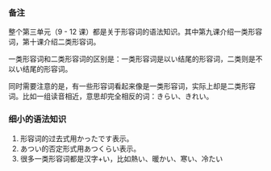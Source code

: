 

### 备注

整个第三单元（9 - 12 课）都是关于形容词的语法知识。其中第九课介绍一类形容词，第十课介绍二类形容词。

一类形容词和二类形容词的区别是：一类形容词是以い结尾的形容词，二类则是不以い结尾的形容词。

同时需要注意的是，有一些形容词看起来像是一类形容词，实际上却是二类形容词。比如一组读音相近，意思却完全相反的词：きらい、きれい。

### 细小的语法知识

1. 形容词的过去式用かったです表示。
2. あつい的否定形式用あつくらい表示。
3. 很多一类形容词都是汉字+い，比如熱い、暖かい、寒い、冷たい




